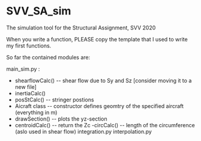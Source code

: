 # SVV_SA_sim
The simulation tool for the Structural Assignment, SVV 2020

When you write a function, PLEASE  copy the template that I used to write my first functions.

So far the contained modules are:

main_sim.py :
  - shearflowCalc()  -- shear flow due to Sy and Sz  [consider moving it to a new file]
  - inertiaCalc()
  - posStCalc()      -- stringer postions
  - Aicraft class    -- constructor defines geomtry of the specified aircraft (everything in m)
  - drawSection()    -- plots the yz-section 
  - centroidCalc()   -- return the Zc 
  -circCalc()        -- length of the circumference (aslo used in shear flow)
integration.py
interpolation.py

